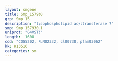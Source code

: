 ```yaml
---
layout: smgene
title: Smp_157930
grp: Smp_15
description: "lysophospholipid acyltransferase 7"
smp: Smp_157930.1
uniprot: "G4VST3"
length:  1608
cdd: "COG5202, PLN02332, cl00738, pfam03062"
kk: K13516
categories: sm
---
```


